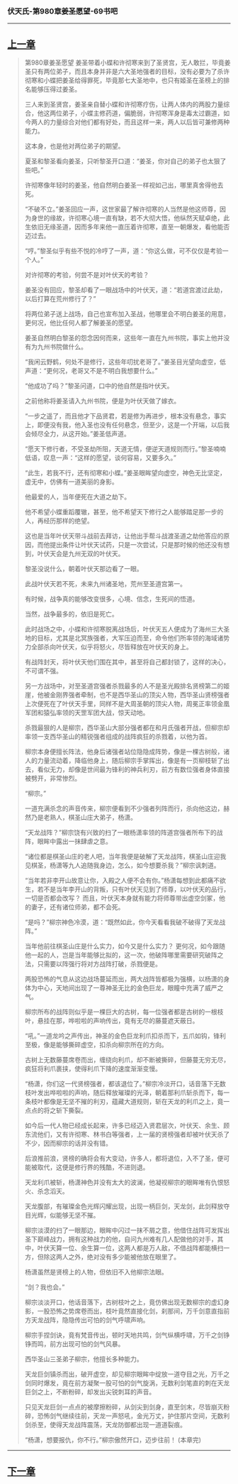 ### 伏天氏-第980章姜圣愿望-69书吧

--------
[上一章](./b78612e8debc7d41994a4d05b62e59ac.md)
--------


>
>
>
>第980章姜圣愿望
>姜圣带着小蝶和许彻寒来到了圣贤宫，无人敢拦，毕竟姜圣只有两位弟子，而且本身并非是六大圣地强者的目标，没有必要为了杀许彻寒和小蝶把姜圣给得罪死，毕竟那七大圣地中，也只有姬圣在圣榜上的排名能够压得过姜圣。
>
>三人来到圣贤宫，姜圣亲自替小蝶和许彻寒疗伤，让两人体内的两股力量综合，他这两位弟子，小蝶主修药道，偏脆弱，许彻寒浑身是毒太过霸道，如今两人的力量综合对他们都有好处，而且这样一来，两人以后皆可兼修两种能力。
>
>这本身，也是他对两位弟子的期望。
>
>夏圣和黎圣看向姜圣，只听黎圣开口道：“姜圣，你对自己的弟子也太狠了些吧。”
>
>许彻寒像年轻时的姜圣，他自然明白姜圣一样视如己出，哪里真舍得他去死。
>
>“不破不立。”姜圣回应一声，这世家最了解许彻寒的人当然是他这师尊，因为身世的缘故，许彻寒心境一直有缺，若不大彻大悟，他纵然天赋卓绝，此生依旧无缘圣道，因而多年来他一直压着许彻寒，直至一朝爆发，看他能否迈过去。
>
>“哼。”黎圣似乎有些不悦的冷哼了一声，道：“你这么做，可不仅仅是考验一个人。”
>
>对许彻寒的考验，何尝不是对叶伏天的考验？
>
>姜圣没有回应，黎圣却看了一眼战场中的叶伏天，道：“若道宫渡过此劫，以后打算在荒州修行了？”
>
>将两位弟子送上战场，自己也宣布加入圣战，他哪里会不明白姜圣的用意，更何况，他比任何人都了解姜圣的愿望。
>
>姜圣自然明白黎圣的怨念因何而来，这些年一直在九州书院，事实上他并没有为九州书院做什么。
>
>“我闲云野鹤，何处不是修行，这些年叨扰老哥了。”姜圣目光望向虚空，低声道：“更何况，老哥又不是不明白我想要什么。”
>
>“他成功了吗？”黎圣问道，口中的他自然是指叶伏天。
>
>之前他称将姜圣请入九州书院，便是为叶伏天做了嫁衣。
>
>“一步之遥了，而且他才下品贤君，若是修为再进步，根本没有悬念，事实上，即便没有我，他入圣也没有任何悬念，但至少，这是一个开端，以后我会倾尽全力，从这开始。”姜圣低声道。
>
>“愿天下修行者，不受圣劫所阻，天道无情，便逆天道规则而行。”黎圣喃喃低语，叹息一声：“这样的愿望，谈何容易，又要多久。”
>
>“此生，若我不行，还有彻寒和小蝶。”姜圣眼眸望向虚空，神色无比坚定，虚无中，仿佛有一道美丽的身影。
>
>他最爱的人，当年便死在大道之劫下。
>
>他不希望小蝶重蹈覆辙，甚至，他不希望天下修行之人能够踏足那一步的人，再经历那样的绝望。
>
>这也是当年叶伏天带斗战前去拜访，让他出手帮斗战渡圣道之劫他答应的原因，而他提出条件让叶伏天试药，只是一次尝试，只是那时候的他还没有想到，叶伏天会是九州无双的叶伏天。
>
>黎圣没说什么，朝着叶伏天那边看了一眼。
>
>此战叶伏天若不死，未来九州诸圣地，荒州至圣道宫第一。
>
>有时候，战争真的能够改变很多，心境、信念，生死间的悟道。
>
>当然，战争最多的，依旧是死亡。
>
>此时战场之中，小蝶和许彻寒脱离战场后，叶伏天五人便成为了海州三大圣地的目标，尤其是北冥族强者，大军压迫而至，命令他们所率领的海域诸势力全部杀向叶伏天，似乎将怒火，尽皆释放在叶伏天的身上。
>
>有战阵封天，将叶伏天他们围在其中，甚至将自己都封锁了，这样的决心，不可谓不强。
>
>另一方战场中，对至圣道宫强者杀戮最多的人不是圣光殿排名贤榜第二的姬崖，他被金刚界强者牵制，也不是西华圣山的顶尖人物，西华圣山贤榜强者上次便死在了叶伏天手里，同样不是大周圣朝的顶尖人物，周冕正率领金凰军团和猿弘率领的天罡军团大战，惊天动地。
>
>杀戮最狠的人是柳宗，西华圣山大部分强者都在和月氏强者开战，但柳宗却率领一支西华圣山的精锐强者组成的战阵疯狂的杀戮着，以他为首。
>
>柳宗本身便擅长阵法，他身后诸强者站位隐隐成阵势，像是一棵古树般，诸人的力量流动着，降临他身上，随后柳宗手掌挥出，像是有一页柳枝斩了出去，看似无力，却像是世间最为锋利的神兵利刃，前方有数位强者身体直接被劈开，非常惨烈。
>
>“柳宗。”
>
>一道充满杀念的声音传来，柳宗便看到不少强者列阵而行，杀向他这边，赫然乃是老熟人，棋圣山庄大弟子，杨潇。
>
>“天龙战阵？”柳宗饶有兴致的扫了一眼杨潇率领的阵道宫强者所布下的战阵，眼眸中露出一抹肆虐之意。
>
>“诸位都是棋圣山庄的老人吧，当年我便是破解了天龙战阵，棋圣山庄迎我见棋圣，杨潇等九人追随我身边，怎么，如今想要杀我？”柳宗讽刺道。
>
>“当年若非李开山故意让你，入殿之人便不会有你。”杨潇每想到此都痛不欲生，若不是当年李开山的背叛，只有叶伏天见到了师尊，以叶伏天的品行，一切是否都会改写？
>而且，叶伏天本身就有能力将师尊带出虚空剑冢，他的妻子，还有诸位师弟，都不会死。
>
>“是吗？”柳宗神色冷漠，道：“既然如此，你今天看看我破不破得了天龙战阵。”
>
>当年他前往棋圣山庄是什么实力，如今又是什么实力？
>更何况，如今跟随他一起的人，岂是当年能够比拟的，这一次，他破阵哪里需要研究破阵之法，只需要以阵强行将对方战阵打破，杀戮便是。
>
>两股恐怖的气息从这边战场蔓延而出，两大战阵皆都极为强横，以杨潇的身体为中心，天地间出现了一尊神圣无比的金色巨龙，眼瞳中充满了威严之气。
>
>柳宗所布的战阵则似乎是一棵巨大的古树，每一位强者都是古树的一根枝叶，悬挂在那，哗啦啦的声响传出，竟有无尽的藤蔓遮天蔽日。
>
>“吼。”一道龙吟之声传出，神圣的金色巨龙利爪扣杀而下，五爪如钩，锋利至极，像是能够撕碎虚空，扣杀向柳宗所在的方向。
>
>古树上无数藤蔓席卷而出，缠绕向利爪，却不断被撕碎，但藤蔓无穷无尽，疯狂将利爪裹挟，使得利爪下降的速度渐渐变慢。
>
>“杨潇，你们这一代贤榜强者，都该退位了。”柳宗冷淡开口，话音落下无数枝叶发出哗啦啦的声响，随后释放璀璨的光泽，朝着那利爪斩杀而下，每一条枝叶都像是无坚不摧的利刃，蕴藏大道规则，斩在天龙的利爪之上，竟一点点的将之斩下撕裂。
>
>如今后一代人物已经成长起来，许多已经迈入贤君层次，叶伏天、余生、顾东流他们，又有许彻寒、林书白等强者，上一届的贤榜强者却被叶伏天杀了不少，因而柳宗的话并没有错。
>
>后浪推前浪，贤榜的确将会有大变动，许多人，都将退位，入不了圣，便可能被取代，这便是修行界的残酷，不进则退。
>
>天龙利爪被斩，杨潇神色并没有太大的波澜，他凝视柳宗的眼眸唯有仇恨怒火、杀念滔天。
>
>天龙腹部，有璀璨金色光辉闪耀出现，出现一柄巨剑，天龙剑，此剑释放夺目光辉，似能够无坚不摧。
>
>柳宗淡漠的扫了一眼那边，眼眸中闪过一抹不屑之意，他借住战阵可发挥出圣下巅峰战力，拥有这种战力的他，自问九州难有几人配做他的对手，其中，叶伏天算一位、余生算一位，这两人都是万人敌，不借战阵都能横扫一方，但除这两人之外，绝对没有多少能被他放在眼里了。
>
>杨潇虽然是贤榜上的人物，但依旧不入他柳宗法眼。
>
>“剑？我也会。”
>
>柳宗淡淡开口，他话音落下，古树枝叶之上，竟仿佛出现无数柳宗的虚幻身影，一股恐怖之势席卷而出，枝叶竟然直接化剑，刹那间，万千剑意直指前方天龙战阵，隐隐传出可怕的剑气呼啸声响。
>
>柳宗手捏剑诀，竟有梵音传出，顿时天地共鸣，剑气纵横呼啸，万千之剑铮铮而鸣，前方出现可怕的剑气风暴。
>
>西华圣山三圣弟子柳宗，他擅长多种能力。
>
>天龙巨剑镇杀而出，破开虚空，却见柳宗眼眸中绽放一道夺目之光，万千之剑同时爆发，竟在前方凝聚一股可怕的剑气旋涡，无数利剑笔直的刺在天龙巨剑之上，不断粉碎，却发出尖锐刺耳的声音。
>
>只见天龙巨剑一点点的被摩擦粉碎，从剑尖到剑身，直至剑末，尽皆崩灭粉碎，恐怖剑气继续往前，天龙一声怒吼，金光万丈，护住那片空间，无数利剑杀至，使得天龙战阵震荡，天龙防御都出现一道道裂痕。
>
>“杨潇，想要报仇，你不行。”柳宗傲然开口，迈步往前！
>(本章完)
>
>

--------
[下一章](./618b3029719f8a91a9b6df7db72b21b9.md)
--------

